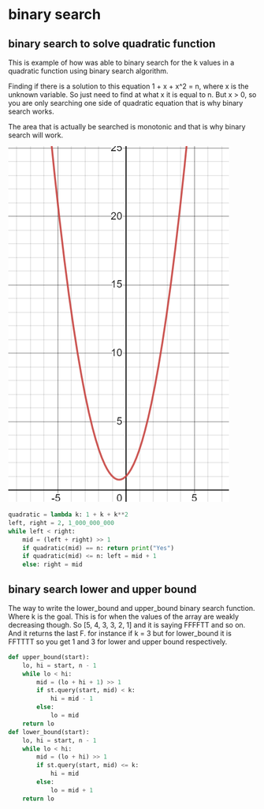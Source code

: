 # binary search

## binary search to solve quadratic function

This is example of how was able to binary search for the k values in a quadratic function using binary search algorithm.  

Finding if there is a solution to this equation 1 + x + x^2 = n, where x is the unknown variable.  So just need to find at what x it is equal to n.  But x > 0,  so you are only searching one side of quadratic equation that is why binary search works.  

The area that is actually be searched is monotonic and that is why binary search will work. 

![images](images/quadratic.png)

```py
quadratic = lambda k: 1 + k + k**2
left, right = 2, 1_000_000_000
while left < right:
    mid = (left + right) >> 1
    if quadratic(mid) == n: return print("Yes")
    if quadratic(mid) <= n: left = mid + 1
    else: right = mid
```

## binary search lower and upper bound

The way to write the lower_bound and upper_bound binary search function.  Where k is the goal.  This is for when the values of the array are weakly decreasing though.  So [5, 4, 3, 3, 2, 1] and it is saying FFFFTT and so on.  And it returns the last F.  for instance if k = 3
but for lower_bound it is FFTTTT so you get 1 and 3 for lower and upper bound respectively.

```py
def upper_bound(start):
    lo, hi = start, n - 1
    while lo < hi:
        mid = (lo + hi + 1) >> 1
        if st.query(start, mid) < k:
            hi = mid - 1
        else:
            lo = mid
    return lo
def lower_bound(start):
    lo, hi = start, n - 1
    while lo < hi:
        mid = (lo + hi) >> 1
        if st.query(start, mid) <= k:
            hi = mid
        else:
            lo = mid + 1
    return lo
```